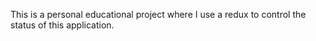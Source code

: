 This is a personal educational project where I use a redux to control the status of this application.